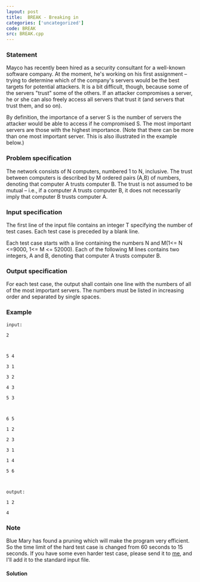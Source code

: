 ```yaml
---
layout: post
title:  BREAK - Breaking in
categories: ['uncategorized']
code: BREAK
src: BREAK.cpp
---
```


### **Statement**

Mayco has recently been hired as a security consultant for a well-known
software company. At the moment, he's working on his first assignment – trying
to determine which of the company's servers would be the best targets for
potential attackers. It is a bit difficult, though, because some of the
servers "trust" some of the others. If an attacker compromises a server, he or
she can also freely access all servers that trust it (and servers that trust
them, and so on).

By definition, the importance of a server S is the number of servers the
attacker would be able to access if he compromised S. The most important
servers are those with the highest importance. (Note that there can be more
than one most important server. This is also illustrated in the example
below.)

### Problem specification

The network consists of N computers, numbered 1 to N, inclusive. The trust
between computers is described by M ordered pairs (A,B) of numbers, denoting
that computer A trusts computer B. The trust is not assumed to be mutual –
i.e., if a computer A trusts computer B, it does not necessarily imply that
computer B trusts computer A.

### Input specification

The first line of the input file contains an integer T specifying the number
of test cases. Each test case is preceded by a blank line.

Each test case starts with a line containing the numbers N and M(1<= N <=9000,
1<= M <= 52000). Each of the following M lines contains two integers, A and B,
denoting that computer A trusts computer B.

### Output specification

For each test case, the output shall contain one line with the numbers of all
of the most important servers. The numbers must be listed in increasing order
and separated by single spaces.

### Example

    
    
    input:
    2
    
    5 4
    3 1
    3 2
    4 3
    5 3
    
    6 5
    1 2
    2 3
    3 1
    1 4
    5 6
    
    output:
    1 2
    4
    

### Note

Blue Mary has found a pruning which will make the program very efficient. So
the time limit of the hard test case is changed from 60 seconds to 15 seconds.
If you have some even harder test case, please send it to
[me](http://www.spoj.com/users/john_jones), and I'll add it to the standard
input file.



#### **Solution**



